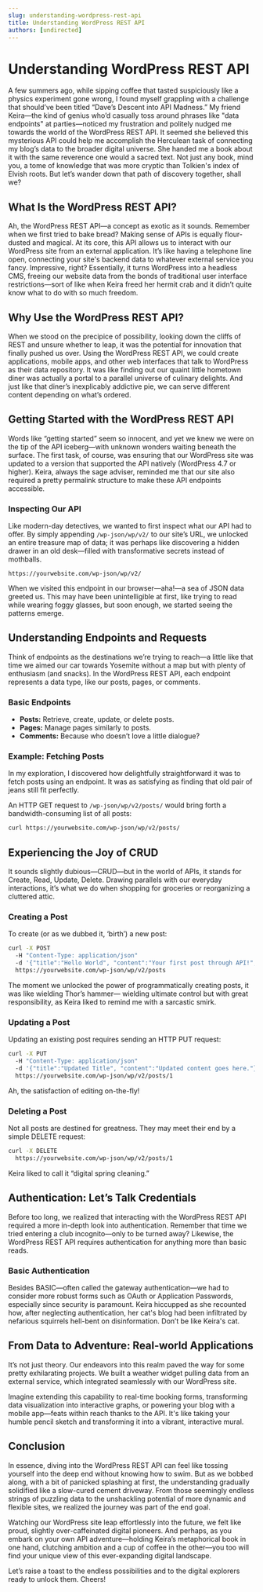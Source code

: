 ```yaml
---
slug: understanding-wordpress-rest-api
title: Understanding WordPress REST API
authors: [undirected]
---
```



# Understanding WordPress REST API

A few summers ago, while sipping coffee that tasted suspiciously like a physics experiment gone wrong, I found myself grappling with a challenge that should’ve been titled “Dave’s Descent into API Madness.” My friend Keira—the kind of genius who’d casually toss around phrases like "data endpoints" at parties—noticed my frustration and politely nudged me towards the world of the WordPress REST API. It seemed she believed this mysterious API could help me accomplish the Herculean task of connecting my blog’s data to the broader digital universe. She handed me a book about it with the same reverence one would a sacred text. Not just any book, mind you, a tome of knowledge that was more cryptic than Tolkien's index of Elvish roots. But let’s wander down that path of discovery together, shall we?

## What Is the WordPress REST API?

Ah, the WordPress REST API—a concept as exotic as it sounds. Remember when we first tried to bake bread? Making sense of APIs is equally flour-dusted and magical. At its core, this API allows us to interact with our WordPress site from an external application. It’s like having a telephone line open, connecting your site's backend data to whatever external service you fancy. Impressive, right? Essentially, it turns WordPress into a headless CMS, freeing our website data from the bonds of traditional user interface restrictions—sort of like when Keira freed her hermit crab and it didn’t quite know what to do with so much freedom.

## Why Use the WordPress REST API?

When we stood on the precipice of possibility, looking down the cliffs of REST and unsure whether to leap, it was the potential for innovation that finally pushed us over. Using the WordPress REST API, we could create applications, mobile apps, and other web interfaces that talk to WordPress as their data repository. It was like finding out our quaint little hometown diner was actually a portal to a parallel universe of culinary delights. And just like that diner’s inexplicably addictive pie, we can serve different content depending on what’s ordered.

## Getting Started with the WordPress REST API

Words like “getting started” seem so innocent, and yet we knew we were on the tip of the API iceberg—with unknown wonders waiting beneath the surface. The first task, of course, was ensuring that our WordPress site was updated to a version that supported the API natively (WordPress 4.7 or higher). Keira, always the sage adviser, reminded me that our site also required a pretty permalink structure to make these API endpoints accessible.

### Inspecting Our API

Like modern-day detectives, we wanted to first inspect what our API had to offer. By simply appending `/wp-json/wp/v2/` to our site’s URL, we unlocked an entire treasure map of data; it was perhaps like discovering a hidden drawer in an old desk—filled with transformative secrets instead of mothballs.

```plaintext
https://yourwebsite.com/wp-json/wp/v2/
```

When we visited this endpoint in our browser—aha!—a sea of JSON data greeted us. This may have been unintelligible at first, like trying to read while wearing foggy glasses, but soon enough, we started seeing the patterns emerge.

## Understanding Endpoints and Requests

Think of endpoints as the destinations we’re trying to reach—a little like that time we aimed our car towards Yosemite without a map but with plenty of enthusiasm (and snacks). In the WordPress REST API, each endpoint represents a data type, like our posts, pages, or comments.

### Basic Endpoints

- **Posts:** Retrieve, create, update, or delete posts. 
- **Pages:** Manage pages similarly to posts.
- **Comments:** Because who doesn’t love a little dialogue?

### Example: Fetching Posts

In my exploration, I discovered how delightfully straightforward it was to fetch posts using an endpoint. It was as satisfying as finding that old pair of jeans still fit perfectly.

An HTTP GET request to `/wp-json/wp/v2/posts/` would bring forth a bandwidth-consuming list of all posts:

```bash
curl https://yourwebsite.com/wp-json/wp/v2/posts/
```

## Experiencing the Joy of CRUD

It sounds slightly dubious—CRUD—but in the world of APIs, it stands for Create, Read, Update, Delete. Drawing parallels with our everyday interactions, it’s what we do when shopping for groceries or reorganizing a cluttered attic.

### Creating a Post

To create (or as we dubbed it, ‘birth’) a new post:

```bash
curl -X POST 
  -H "Content-Type: application/json" 
  -d '{"title":"Hello World", "content":"Your first post through API!", "status":"publish"}' 
  https://yourwebsite.com/wp-json/wp/v2/posts
```

The moment we unlocked the power of programmatically creating posts, it was like wielding Thor’s hammer— wielding ultimate control but with great responsibility, as Keira liked to remind me with a sarcastic smirk.

### Updating a Post

Updating an existing post requires sending an HTTP PUT request:

```bash
curl -X PUT 
  -H "Content-Type: application/json" 
  -d '{"title":"Updated Title", "content":"Updated content goes here."}' 
  https://yourwebsite.com/wp-json/wp/v2/posts/1
```

Ah, the satisfaction of editing on-the-fly!

### Deleting a Post

Not all posts are destined for greatness. They may meet their end by a simple DELETE request:

```bash
curl -X DELETE 
  https://yourwebsite.com/wp-json/wp/v2/posts/1
```

Keira liked to call it “digital spring cleaning.”

## Authentication: Let’s Talk Credentials

Before too long, we realized that interacting with the WordPress REST API required a more in-depth look into authentication. Remember that time we tried entering a club incognito—only to be turned away? Likewise, the WordPress REST API requires authentication for anything more than basic reads.

### Basic Authentication

Besides BASIC—often called the gateway authentication—we had to consider more robust forms such as OAuth or Application Passwords, especially since security is paramount. Keira hiccupped as she recounted how, after neglecting authentication, her cat's blog had been infiltrated by nefarious squirrels hell-bent on disinformation. Don’t be like Keira's cat.

## From Data to Adventure: Real-world Applications

It’s not just theory. Our endeavors into this realm paved the way for some pretty exhilarating projects. We built a weather widget pulling data from an external service, which integrated seamlessly with our WordPress site.

Imagine extending this capability to real-time booking forms, transforming data visualization into interactive graphs, or powering your blog with a mobile app—feats within reach thanks to the API. It's like taking your humble pencil sketch and transforming it into a vibrant, interactive mural.

## Conclusion

In essence, diving into the WordPress REST API can feel like tossing yourself into the deep end without knowing how to swim. But as we bobbed along, with a bit of panicked splashing at first, the understanding gradually solidified like a slow-cured cement driveway. From those seemingly endless strings of puzzling data to the unshackling potential of more dynamic and flexible sites, we realized the journey was part of the end goal.

Watching our WordPress site leap effortlessly into the future, we felt like proud, slightly over-caffeinated digital pioneers. And perhaps, as you embark on your own API adventure—holding Keira’s metaphorical book in one hand, clutching ambition and a cup of coffee in the other—you too will find your unique view of this ever-expanding digital landscape.

Let’s raise a toast to the endless possibilities and to the digital explorers ready to unlock them. Cheers!